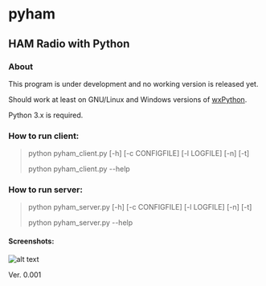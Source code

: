 

# pyham
## HAM Radio with Python

### About
This program is under development and no working version is released yet.

Should work at least on GNU/Linux and Windows versions of [wxPython](https://www.wxpython.org).

Python 3.x is required.

### How to run client:
> python pyham_client.py [-h] [-c CONFIGFILE] [-l LOGFILE] [-n] [-t]
>
> python pyham_client.py --help

### How to run server:
>python pyham_server.py [-h] [-c CONFIGFILE] [-l LOGFILE] [-n] [-t]
>
>python pyham_server.py --help

#### Screenshots:

![alt text](http://titanix.net/~japek/pyham-client-0001.png)

Ver. 0.001
